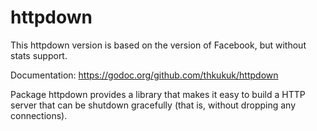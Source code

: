 httpdown
========

This httpdown version is based on the version of Facebook, but 
without stats support.

Documentation: https://godoc.org/github.com/thkukuk/httpdown

Package httpdown provides a library that makes it easy to build a HTTP server
that can be shutdown gracefully (that is, without dropping any connections).
